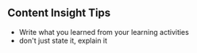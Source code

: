 ## Content Insight Tips

- Write what you learned from your learning activities
- don't just state it, explain it
